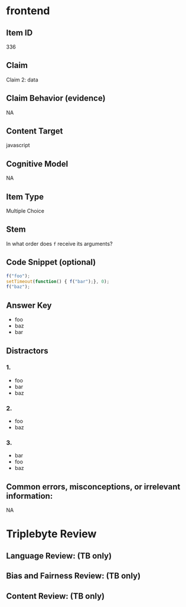 # frontend

## Item ID
336

## Claim
Claim 2: data

## Claim Behavior (evidence)
NA

## Content Target
javascript

## Cognitive Model
NA

## Item Type
Multiple Choice

## Stem
In what order does `f` receive its arguments?

## Code Snippet (optional)
```javascript
f("foo");
setTimeout(function() { f("bar");}, 0);
f("baz");
```

## Answer Key
* foo
* baz
* bar

## Distractors

### 1.
* foo
* bar
* baz

### 2.
* foo
* baz

### 3.
* bar
* foo
* baz

## Common errors, misconceptions, or irrelevant information:
NA

# Triplebyte Review


## Language Review: (TB only)


## Bias and Fairness Review: (TB only)


## Content Review: (TB only)

